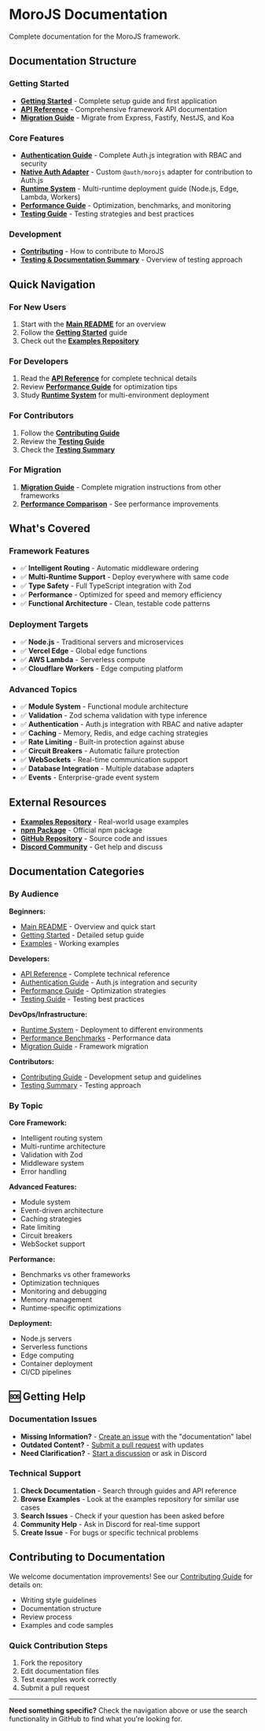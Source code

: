 # MoroJS Documentation

Complete documentation for the MoroJS framework.

## Documentation Structure

### Getting Started
- **[Getting Started](./GETTING_STARTED.md)** - Complete setup guide and first application
- **[API Reference](./API.md)** - Comprehensive framework API documentation
- **[Migration Guide](./MIGRATION.md)** - Migrate from Express, Fastify, NestJS, and Koa

### Core Features
- **[Authentication Guide](./AUTH_GUIDE.md)** - Complete Auth.js integration with RBAC and security
- **[Native Auth Adapter](./NATIVE_AUTH_ADAPTER.md)** - Custom `@auth/morojs` adapter for contribution to Auth.js
- **[Runtime System](./RUNTIME.md)** - Multi-runtime deployment guide (Node.js, Edge, Lambda, Workers)
- **[Performance Guide](./PERFORMANCE.md)** - Optimization, benchmarks, and monitoring
- **[Testing Guide](./TESTING_GUIDE.md)** - Testing strategies and best practices

### Development
- **[Contributing](./CONTRIBUTING.md)** - How to contribute to MoroJS
- **[Testing & Documentation Summary](./TESTING_AND_DOCS_SUMMARY.md)** - Overview of testing approach

## Quick Navigation

### For New Users
1. Start with the **[Main README](../README.md)** for an overview
2. Follow the **[Getting Started](./GETTING_STARTED.md)** guide
3. Check out the **[Examples Repository](https://github.com/Moro-JS/examples)**

### For Developers
1. Read the **[API Reference](./API.md)** for complete technical details
2. Review **[Performance Guide](./PERFORMANCE.md)** for optimization tips
3. Study **[Runtime System](./RUNTIME.md)** for multi-environment deployment

### For Contributors
1. Follow the **[Contributing Guide](./CONTRIBUTING.md)**
2. Review the **[Testing Guide](./TESTING_GUIDE.md)**
3. Check the **[Testing Summary](./TESTING_AND_DOCS_SUMMARY.md)**

### For Migration
1. **[Migration Guide](./MIGRATION.md)** - Complete migration instructions from other frameworks
2. **[Performance Comparison](./PERFORMANCE.md#benchmarks)** - See performance improvements

## What's Covered

### Framework Features
- ✅ **Intelligent Routing** - Automatic middleware ordering
- ✅ **Multi-Runtime Support** - Deploy everywhere with same code
- ✅ **Type Safety** - Full TypeScript integration with Zod
- ✅ **Performance** - Optimized for speed and memory efficiency
- ✅ **Functional Architecture** - Clean, testable code patterns

### Deployment Targets
- ✅ **Node.js** - Traditional servers and microservices
- ✅ **Vercel Edge** - Global edge functions
- ✅ **AWS Lambda** - Serverless compute
- ✅ **Cloudflare Workers** - Edge computing platform

### Advanced Topics
- ✅ **Module System** - Functional module architecture
- ✅ **Validation** - Zod schema validation with type inference
- ✅ **Authentication** - Auth.js integration with RBAC and native adapter
- ✅ **Caching** - Memory, Redis, and edge caching strategies
- ✅ **Rate Limiting** - Built-in protection against abuse
- ✅ **Circuit Breakers** - Automatic failure protection
- ✅ **WebSockets** - Real-time communication support
- ✅ **Database Integration** - Multiple database adapters
- ✅ **Events** - Enterprise-grade event system

## External Resources

- **[Examples Repository](https://github.com/Moro-JS/examples)** - Real-world usage examples
- **[npm Package](https://www.npmjs.com/package/moro)** - Official npm package
- **[GitHub Repository](https://github.com/Moro-JS/moro)** - Source code and issues
- **[Discord Community](https://morojs.com/discord)** - Get help and discuss

## Documentation Categories

### By Audience

**Beginners:**
- [Main README](../README.md) - Overview and quick start
- [Getting Started](./GETTING_STARTED.md) - Detailed setup guide
- [Examples](https://github.com/Moro-JS/examples) - Working examples

**Developers:**
- [API Reference](./API.md) - Complete technical reference
- [Authentication Guide](./AUTH_GUIDE.md) - Auth.js integration and security
- [Performance Guide](./PERFORMANCE.md) - Optimization strategies
- [Testing Guide](./TESTING_GUIDE.md) - Testing best practices

**DevOps/Infrastructure:**
- [Runtime System](./RUNTIME.md) - Deployment to different environments
- [Performance Benchmarks](./PERFORMANCE.md#benchmarks) - Performance data
- [Migration Guide](./MIGRATION.md) - Framework migration

**Contributors:**
- [Contributing Guide](./CONTRIBUTING.md) - Development setup and guidelines
- [Testing Summary](./TESTING_AND_DOCS_SUMMARY.md) - Testing approach

### By Topic

**Core Framework:**
- Intelligent routing system
- Multi-runtime architecture
- Validation with Zod
- Middleware system
- Error handling

**Advanced Features:**
- Module system
- Event-driven architecture
- Caching strategies
- Rate limiting
- Circuit breakers
- WebSocket support

**Performance:**
- Benchmarks vs other frameworks
- Optimization techniques
- Monitoring and debugging
- Memory management
- Runtime-specific optimizations

**Deployment:**
- Node.js servers
- Serverless functions
- Edge computing
- Container deployment
- CI/CD pipelines

## 🆘 Getting Help

### Documentation Issues
- **Missing Information?** - [Create an issue](https://github.com/Moro-JS/moro/issues/new) with the "documentation" label
- **Outdated Content?** - [Submit a pull request](https://github.com/Moro-JS/moro/pulls) with updates
- **Need Clarification?** - [Start a discussion](https://github.com/Moro-JS/moro/discussions) or ask in Discord

### Technical Support
1. **Check Documentation** - Search through guides and API reference
2. **Browse Examples** - Look at the examples repository for similar use cases
3. **Search Issues** - Check if your question has been asked before
4. **Community Help** - Ask in Discord for real-time support
5. **Create Issue** - For bugs or specific technical problems

## Contributing to Documentation

We welcome documentation improvements! See our [Contributing Guide](./CONTRIBUTING.md) for details on:

- Writing style guidelines
- Documentation structure
- Review process
- Examples and code samples

### Quick Contribution Steps
1. Fork the repository
2. Edit documentation files
3. Test examples work correctly
4. Submit a pull request

---

**Need something specific?** Check the navigation above or use the search functionality in GitHub to find what you're looking for.
